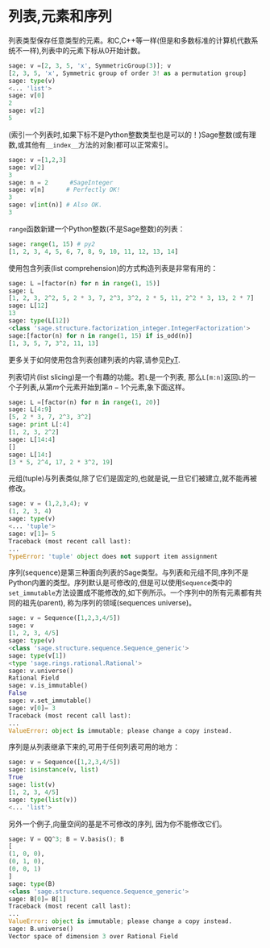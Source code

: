 # 列表,元素和序列

列表类型保存任意类型的元素。和C,C++等一样(但是和多数标准的计算机代数系统不一样),列表中的元素下标从0开始计数。
```py
sage: v =[2, 3, 5, 'x', SymmetricGroup(3)]; v
[2, 3, 5, 'x', Symmetric group of order 3! as a permutation group]
sage: type(v)
<... 'list'>
sage: v[0]
2
sage: v[2]
5
```


(索引一个列表时,如果下标不是Python整数类型也是可以的！)Sage整数(或有理数,或其他有`__index__`方法的对象)都可以正常索引。
```py
sage: v =[1,2,3]
sage: v[2]
3
sage: n = 2      #SageInteger
sage: v[n]      # Perfectly OK!
3
sage: v[int(n)] # Also OK.
3
```


`range`函数新建一个Python整数(不是Sage整数)的列表：
```py
sage: range(1, 15) # py2
[1, 2, 3, 4, 5, 6, 7, 8, 9, 10, 11, 12, 13, 14]
```


使用包含列表(list comprehension)的方式构造列表是非常有用的：
```py
sage: L =[factor(n) for n in range(1, 15)]
sage: L
[1, 2, 3, 2^2, 5, 2 * 3, 7, 2^3, 3^2, 2 * 5, 11, 2^2 * 3, 13, 2 * 7]
sage: L[12]
13
sage: type(L[12])
<class 'sage.structure.factorization_integer.IntegerFactorization'>
sage:[factor(n) for n in range(1, 15) if is_odd(n)]
[1, 3, 5, 7, 3^2, 11, 13]
```


更多关于如何使用包含列表创建列表的内容,请参见[PyT](https://docs.python.org/tutorial/).

列表切片(list slicing)是一个有趣的功能。若`L`是一个列表, 那么`L[m:n]`返回`L`的一个子列表,从第$m$个元素开始到第$n-1$个元素,象下面这样。
```py
sage: L =[factor(n) for n in range(1, 20)]
sage: L[4:9]
[5, 2 * 3, 7, 2^3, 3^2]
sage: print L[:4]
[1, 2, 3, 2^2]
sage: L[14:4]
[]
sage: L[14:]
[3 * 5, 2^4, 17, 2 * 3^2, 19]
```


元组(tuple)与列表类似,除了它们是固定的,也就是说,一旦它们被建立,就不能再被修改。
```py
sage: v = (1,2,3,4); v
(1, 2, 3, 4)
sage: type(v)
<... 'tuple'>
sage: v[1]= 5
Traceback (most recent call last):
...   
TypeError: 'tuple' object does not support item assignment
```


序列(sequence)是第三种面向列表的Sage类型。与列表和元组不同,序列不是Python内置的类型。序列默认是可修改的,但是可以使用`Sequence`类中的`set_immutable`方法设置成不能修改的,如下例所示。一个序列中的所有元素都有共同的祖先(parent), 称为序列的领域(sequences universe)。
```py
sage: v = Sequence([1,2,3,4/5])
sage: v
[1, 2, 3, 4/5]
sage: type(v)
<class 'sage.structure.sequence.Sequence_generic'>
sage: type(v[1])
<type 'sage.rings.rational.Rational'>
sage: v.universe()
Rational Field
sage: v.is_immutable()
False
sage: v.set_immutable()
sage: v[0]= 3
Traceback (most recent call last):
...
ValueError: object is immutable; please change a copy instead.
```


序列是从列表继承下来的,可用于任何列表可用的地方：
```py
sage: v = Sequence([1,2,3,4/5])
sage: isinstance(v, list)
True
sage: list(v)
[1, 2, 3, 4/5]
sage: type(list(v))
<... 'list'>
```


另外一个例子,向量空间的基是不可修改的序列, 因为你不能修改它们。
```py
sage: V = QQ^3; B = V.basis(); B
[
(1, 0, 0),
(0, 1, 0),
(0, 0, 1)
]
sage: type(B)
<class 'sage.structure.sequence.Sequence_generic'>
sage: B[0]= B[1]
Traceback (most recent call last):
...
ValueError: object is immutable; please change a copy instead.
sage: B.universe()
Vector space of dimension 3 over Rational Field
```
